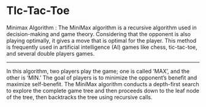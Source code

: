 # TIc-Tac-Toe

Minimax Algorithm :
The MiniMax algorithm is a recursive algorithm used in decision-making and game theory. Considering that the opponent is also playing optimally, it gives a move that is optimal for the player. This method is frequently used in artificial intelligence (AI) games like chess, tic-tac-toe, and several double players games.

-------------------------------------------------------------------------------
In this algorithm, two players play the game; one is called ‘MAX’, and the other is ‘MIN.’ The goal of players is to minimize the opponent’s benefit and maximize self-benefit. The MiniMax algorithm conducts a depth-first search to explore the complete game tree and then proceeds down to the leaf node of the tree, then backtracks the tree using recursive calls.
